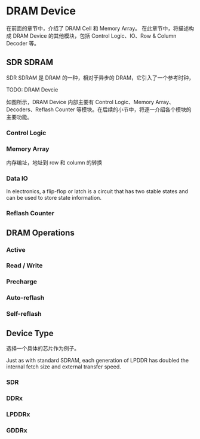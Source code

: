 # DRAM Device

在前面的章节中，介绍了 DRAM Cell 和 Memory Array。
在此章节中，将描述构成 DRAM Device 的其他模块，包括 Control Logic、IO、Row & Column Decoder 等。

## 

## SDR SDRAM

SDR SDRAM 是 DRAM 的一种，相对于异步的 DRAM，它引入了一个参考时钟，

TODO: DRAM Devcie

如图所示，DRAM Device 内部主要有 Control Logic、Memory Array、Decoders、Reflash Counter 等模块。在后续的小节中，将逐一介绍各个模块的主要功能。

### Control Logic



### Memory Array

内存编址，地址到 row 和 column 的转换

### Data IO

In electronics, a flip-flop or latch is a circuit that has two stable states and can be used to store state information. 

### Reflash Counter

## DRAM Operations

### Active

### Read / Write

### Precharge

### Auto-reflash

### Self-reflash


## Device Type

选择一个具体的芯片作为例子。

Just as with standard SDRAM, each generation of LPDDR has doubled the internal fetch size and external transfer speed.

### SDR

### DDRx

### LPDDRx

### GDDRx